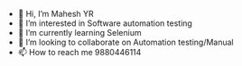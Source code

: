 - 👋 Hi, I’m Mahesh YR
- 👀 I’m interested in Software automation testing
- 🌱 I’m currently learning Selenium
- 💞️ I’m looking to collaborate on Automation testing/Manual
- 📫 How to reach me 9880446114

<!---
maheshgit121/maheshgit121 is a ✨ special ✨ repository because its `README.md` (this file) appears on your GitHub profile.
You can click the Preview link to take a look at your changes.
--->
